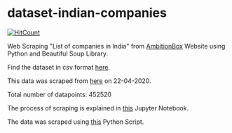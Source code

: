 # dataset-indian-companies
[![HitCount](https://hits.dwyl.com/mratanusarkar/dataset-indian-companies.svg?style=flat)](http://hits.dwyl.com/mratanusarkar/dataset-indian-companies)

Web Scraping "List of companies in India" from [AmbitionBox](https://www.ambitionbox.com/) Website using Python and Beautiful Soup Library.

Find the dataset in csv format [here](https://github.com/mratanusarkar/dataset-indian-companies/blob/master/dataset/List_of_companies_in_India.csv).

This data was scraped from [here](https://www.ambitionbox.com/list-of-companies) on 22-04-2020.

Total number of datapoints: 452520

The process of scraping is explained in [this](https://github.com/mratanusarkar/dataset-indian-companies/blob/master/AmbitionBox%2020-04-2020.ipynb) Jupyter Notebook.

The data was scraped using [this](https://github.com/mratanusarkar/dataset-indian-companies/blob/master/scraper.py) Python Script.

